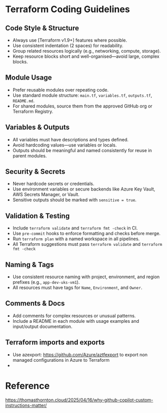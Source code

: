 # Terraform Coding Guidelines
 
## Code Style & Structure
- Always use [Terraform v1.9+] features where possible.
- Use consistent indentation (2 spaces) for readability.
- Group related resources logically (e.g., networking, compute, storage).
- Keep resource blocks short and well-organised—avoid large, complex blocks.
 
## Module Usage
- Prefer reusable modules over repeating code.
- Use standard module structure: `main.tf`, `variables.tf`, `outputs.tf`, `README.md`.
- For shared modules, source them from the approved GitHub org or Terraform Registry.
 
## Variables & Outputs
- All variables must have descriptions and types defined.
- Avoid hardcoding values—use variables or locals.
- Outputs should be meaningful and named consistently for reuse in parent modules.
 
##  Security & Secrets
- Never hardcode secrets or credentials.
- Use environment variables or secure backends like Azure Key Vault, AWS Secrets Manager, or Vault.
- Sensitive outputs should be marked with `sensitive = true`.
 
## Validation & Testing
- Include `terraform validate` and `terraform fmt -check` in CI.
- Use `pre-commit` hooks to enforce formatting and checks before merge.
- Run `terraform plan` with a named workspace in all pipelines.
- All Terraform suggestions must pass `terraform validate` and `terraform fmt -check`
 
## Naming & Tags
- Use consistent resource naming with project, environment, and region prefixes (e.g., `app-dev-uks-vm1`).
- All resources must have tags for `Name`, `Environment`, and `Owner`.
 
## Comments & Docs
- Add comments for complex resources or unusual patterns.
- Include a README in each module with usage examples and input/output documentation.

## Terraform imports and exports
- Use azexport: https://github.com/Azure/aztfexport to export non managed configurations in Azure to Terraform
- 

# Reference
https://thomasthornton.cloud/2025/04/16/why-github-copilot-custom-instructions-matter/

